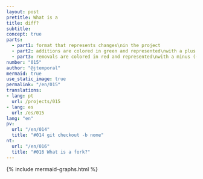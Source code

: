 ```yaml
---
layout: post
pretitle: What is a
title: diff?
subtitle:
concept: true
parts:
  - part1: format that represents changes\nin the project
  - part2: additions are colored in green and represented\nwith a plus (+)
  - part3: removals are colored in red and represented\nwith a minus (-)
number: "015"
author: "@jtemporal"
mermaid: true
use_static_image: true
permalink: "/en/015"
translations:
- lang: pt
  url: /projects/015
- lang: es
  url: /es/015
lang: "en"
pv:
  url: "/en/014"
  title: "#014 git checkout -b nome"
nt:
  url: "/en/016"
  title: "#016 What is a fork?"
---
```


{% include mermaid-graphs.html %}

